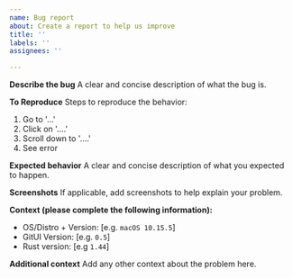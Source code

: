 ```yaml
---
name: Bug report
about: Create a report to help us improve
title: ''
labels: ''
assignees: ''

---
```


**Describe the bug**
A clear and concise description of what the bug is.

**To Reproduce**
Steps to reproduce the behavior:
1. Go to '...'
2. Click on '....'
3. Scroll down to '....'
4. See error

**Expected behavior**
A clear and concise description of what you expected to happen.

**Screenshots**
If applicable, add screenshots to help explain your problem.

**Context (please complete the following information):**
 - OS/Distro + Version: [e.g. `macOS 10.15.5`]
 - GitUI Version: [e.g. `0.5`]
 - Rust version: [e.g `1.44`]

**Additional context**
Add any other context about the problem here.
